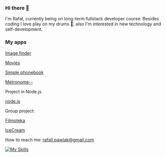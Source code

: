 ### Hi there 👋 
I'm Rafał, currently being on long-term fullstack developer course. Besides coding I love play on my drums 🥁, also I'm interested in new technology and self-development.

### My apps

[Image finder](https://rafallpawlak.github.io/goit-js-hw-11/)

[Movies](https://rafallpawlak.github.io/goit-react-hw-05-movies)

[Simple phonebook](https://rafallpawlak.github.io/goit-react-hw-08-phonebook/)

[Metronome--](https://rafallpawlak.github.io/Metronome--/)

Project in Node.js 

[node.js](https://github.com/RafallPawlak/nodejs-homework-goit)

Group project:

[Filmoteka](https://rafallpawlak.github.io/filmoteka-group-3/)

[IceCream](https://rafallpawlak.github.io/grupa-7/)

How to reach me: rafall.pawlak@gmail.com
<!--
**RafallPawlak/RafallPawlak** is a ✨ _special_ ✨ repository because its `README.md` (this file) appears on your GitHub profile.

Here are some ideas to get you started:

- 🔭 I’m currently working on ...
- 🌱 I’m currently learning ...
- 👯 I’m looking to collaborate on ...
- 🤔 I’m looking for help with ...
- 💬 Ask me about ...
- 📫 How to reach me: rafall.pawlak@gmail.com
- 😄 Pronouns: ...
- ⚡ Fun fact: ...
-->
[![My Skills](https://skillicons.dev/icons?i=js,react,redux,nodejs,express,mongodb,vscode,github,postman,css,sass,html,figma&perline=5)](https://skillicons.dev)
